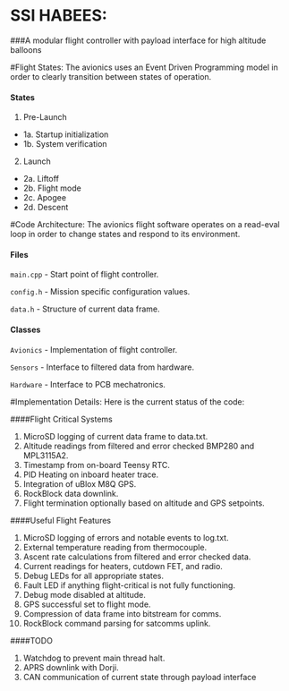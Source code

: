 # SSI HABEES:
###A modular flight controller with payload interface for high altitude balloons

#Flight States:
The avionics uses an Event Driven Programming model in order to clearly transition between states of operation.

#### States
1. Pre-Launch  
 - 1a. Startup initialization
 - 1b. System verification
2. Launch
 - 2a. Liftoff
 - 2b. Flight mode
 - 2c. Apogee
 - 2d. Descent

#Code Architecture:
The avionics flight software operates on a read-eval loop in order to change states and respond to its environment.

#### Files
`main.cpp` - Start point of flight controller.

`config.h` - Mission specific configuration values.

`data.h` - Structure of current data frame.

#### Classes
`Avionics` - Implementation of flight controller.

`Sensors` - Interface to filtered data from hardware.

`Hardware` - Interface to PCB mechatronics.

#Implementation Details:
Here is the current status of the code:

####Flight Critical Systems
1. MicroSD logging of current data frame to data.txt.
2. Altitude readings from filtered and error checked BMP280 and MPL3115A2.
3. Timestamp from on-board Teensy RTC.
4. PID Heating on inboard heater trace.
5. Integration of uBlox M8Q GPS.
6. RockBlock data downlink.
7. Flight termination optionally based on altitude and GPS setpoints.

####Useful Flight Features
1. MicroSD logging of errors and notable events to log.txt.
2. External temperature reading from thermocouple.
3. Ascent rate calculations from filtered and error checked data.
4. Current readings for heaters, cutdown FET, and radio.
5. Debug LEDs for all appropriate states.
6. Fault LED if anything flight-critical is not fully functioning.
7. Debug mode disabled at altitude.
8. GPS successful set to flight mode.
9. Compression of data frame into bitstream for comms.
10. RockBlock command parsing for satcomms uplink.

####TODO
1. Watchdog to prevent main thread halt.
2. APRS downlink with Dorji.
3. CAN communication of current state through payload interface
